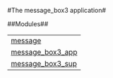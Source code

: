 

#The message_box3 application#


##Modules##


<table width="100%" border="0" summary="list of modules">
<tr><td><a href="message.md" class="module">message</a></td></tr>
<tr><td><a href="message_box3_app.md" class="module">message_box3_app</a></td></tr>
<tr><td><a href="message_box3_sup.md" class="module">message_box3_sup</a></td></tr></table>

